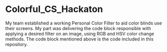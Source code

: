 # Colorful_CS_Hackaton
My team established a working Personal Color Filter to aid color blinds use their screens.
My part was delivering the code block responsible with applying a desired filter on an image, using RGB and HSV color change methods.
The code block mentioned above is the code included in this repository.
